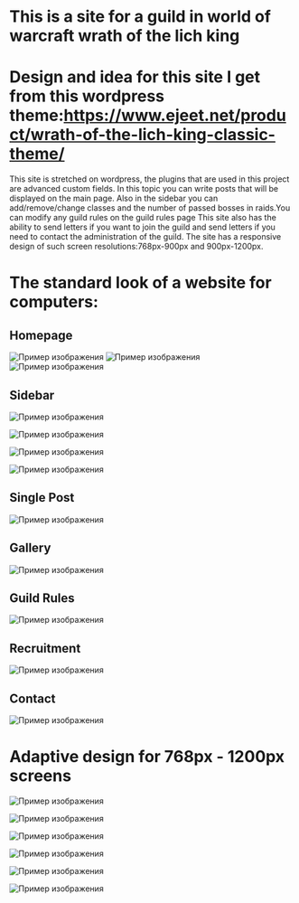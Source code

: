 #  This is a site for a guild in world of warcraft wrath of the lich king

#  Design and idea for this site I get from this wordpress theme:https://www.ejeet.net/product/wrath-of-the-lich-king-classic-theme/
This site is stretched on wordpress, the plugins that are used in this project are advanced custom fields.
In this topic you can write posts that will be displayed on the main page. Also in the sidebar you can add/remove/change classes and the number of passed bosses in raids.You can modify any guild rules on the guild rules page
This site also has the ability to send letters if you want to join the guild and send letters if you need to contact the administration of the guild.
The site has a responsive design of such screen resolutions:768px-900px and 900px-1200px.

#  The standard look of a website for computers:
## Homepage
![Пример изображения](./site_view/Default/home%20page/1.png)
![Пример изображения](./site_view/Default/home%20page/2.png)
![Пример изображения](./site_view/Default/home%20page/3.png)

## Sidebar
![Пример изображения](./site_view/Default/sidebar/1.png)


![Пример изображения](./site_view/Default/sidebar/2.png)


![Пример изображения](./site_view/Default/sidebar/3.png)


![Пример изображения](./site_view/Default/sidebar/sidebar.gif)


## Single Post
![Пример изображения](./site_view/Default/post_detail/1.png)

## Gallery
![Пример изображения](./site_view/Default/gallery/1.png)

## Guild Rules
![Пример изображения](./site_view/Default/guild_rules/1.png)

## Recruitment
![Пример изображения](./site_view/Default/recruitment/1.png)

## Contact 
![Пример изображения](./site_view/Default/contact/1.png)

# Adaptive design for 768px - 1200px screens
![Пример изображения](./site_view/768x900/1.png)


![Пример изображения](./site_view/768x900/2.png)


![Пример изображения](./site_view/768x900/3.png)


![Пример изображения](./site_view/768x900/4.png)


![Пример изображения](./site_view/768x900/5.png)


![Пример изображения](./site_view/768x900/6.png)
